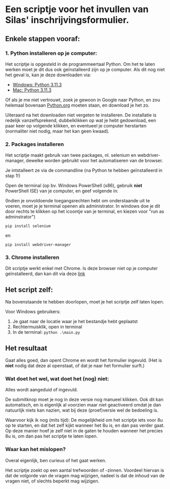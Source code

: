# Een scriptje voor het invullen van Silas' inschrijvingsformulier. 

## Enkele stappen vooraf:

### 1. Python installeren op je computer:

Het scriptje is opgesteld in de programmeertaal Python. Om het te laten werken moet je dit dus ook geïnstalleerd zijn op je computer. Als dit nog niet het geval is, kan je deze downloaden via:

- [Windows: Python 3.11.3](https://www.python.org/ftp/3.11.3/python-3.11.3-amd64.exe)
- [Mac: Python 3.11.3](https://www.python.org/downloads/release/python-3113/)

Of als je me niet vertrouwt, zoek je gewoon in Google naar Python, en zou helemaal bovenaan [Python.org](https://www.python.org/) moeten staan, en download je het zo.

Uiteraard na het downloaden niet vergeten te installeren. De installatie is redelijk vanzelfsprekend, dubbelklikken op wat je hebt gedownload, een paar keer op volgende klikken, en eventueel je computer herstarten (normaliter niet nodig, maar het kan geen kwaad).

### 2. Packages installeren
Het scriptje maakt gebruik van twee packages, nl. selenium en webdriver-manager, dewelke worden gebruikt voor het automatiseren van de browser. 

Je intstalleert ze via de commandline (na Python te hebben geïnstalleerd in stap 1!)

Open de terminal (op bv. Windows PowerShell (x86), gebruik **niet** PowerShell ISE) van je computer, en geef volgende in:

(Indien je onvoldoende toegangsrechten hebt om onderstaande uit te voeren, moet je je terminal openen als administrator. In windows doe je dit door rechts te klikken op het icoontje van je terminal, en kiezen voor "run as adminstrator")

    pip install selenium

en

    pip install webdriver-manager

### 3. Chrome installeren
Dit scriptje werkt enkel met Chrome. Is deze browser niet op je computer geïnstalleerd, dan kan dit via deze [link](https://www.google.com/chrome)

## Het script zelf:

Na bovenstaande te hebben doorlopen, moet je het scriptje zelf laten lopen.

Voor Windows gebruikers:
1. Je gaat naar de locatie waar je het bestandje hebt geplaatst
2. Rechtermuisklik, open in terminal
3. In de terminal: `python .\main.py`

## Het resultaat

Gaat alles goed, dan opent Chrome en wordt het formulier ingevuld. (Het is **niet** nodig dat deze al openstaat, of dat je naar het formulier surft.)

### Wat doet het wel, wat doet het (nog) niet:
Alles wordt aangeduid of ingevuld.

De submitknop moet je nog in deze versie nog manueel klikken. 
Ook dit kan automatisch, en is eigenlijk al voorzien maar niet geactiveerd omdat je dan natuurlijk niets kan nazien, wat bij deze (proef)versie wel de bedoeling is.

Waarvoor kijk ik nog (mits tijd): De mogelijkheid om het scriptje iets voor 8u op te starten, en dat het zelf kijkt wanneer het 8u is, en dan pas verder gaat. Op deze manier hoef je zelf niet in de gaten te houden wanneer het precies 8u is, om dan pas het scriptje te laten lopen.

### Waar kan het mislopen?
Overal eigenlijk, ben curieus of het gaat werken.

Het scriptje zoekt op een aantal trefwoorden of -zinnen. Voordeel hiervan is dat de volgorde van de vragen mag wijzigen, nadeel is dat de inhoud van de vragen niet, of slechts beperkt mag wijzigen. 